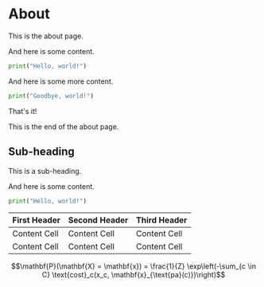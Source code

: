 # About

This is the about page.

And here is some content.

```python
print("Hello, world!")
```

And here is some more content.

```python
print("Goodbye, world!")
```

That's it!

This is the end of the about page.

## Sub-heading

This is a sub-heading.

And here is some content.

```python
print("Hello, world!")
```

| First Header | Second Header | Third Header |
| ------------ | ------------- | ------------ |
| Content Cell | Content Cell  | Content Cell |
| Content Cell | Content Cell  | Content Cell |

$$\mathbf{P}(\mathbf{X} = \mathbf{x}) = \frac{1}{Z} \exp\left(-\sum_{c \in C} \text{cost}_c(x_c, \mathbf{x}_{\text{pa}(c)})\right)$$
